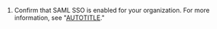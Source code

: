 1. Confirm that SAML SSO is enabled for your organization. For more information, see "[AUTOTITLE](/organizations/managing-saml-single-sign-on-for-your-organization)."
